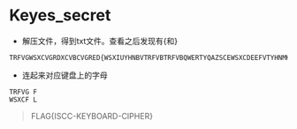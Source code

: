 

# Keyes_secret

* 解压文件，得到txt文件。查看之后发现有{和}
``` 
TRFVGWSXCVGRDXCVBCVGRED{WSXIUYHNBVTRFVBTRFVBQWERTYQAZSCEWSXCDEEFVTYHNMKJTGBNMJUYGRDXCVBMNBVCDRTGHUWSXCFEQWERTYTRFVBWSXNBVCXSWERFRFVGYHNWSXCDEMNBVCDRTGHU}
```

* 连起来对应键盘上的字母
``` 
TRFVG F
WSXCF L

```
> FLAG{ISCC-KEYBOARD-CIPHER}
